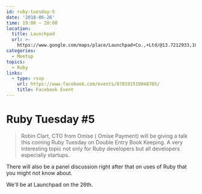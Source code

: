 ```yaml
---
id: ruby-tuesday-5
date: '2018-06-26'
time: 19:00 ~ 20:00
location:
  title: Launchpad
  url: >-
    https://www.google.com/maps/place/Launchpad+Co.,+Ltd/@13.7212933,100.5236788,19z/data=!3m1!4b1!4m5!3m4!1s0x30e298cdd6e8270d:0x7e9aa39655924697!8m2!3d13.721292!4d100.524226?hl=en
categories:
  - Meetup
topics:
  - Ruby
links:
  - type: rsvp
    url: https://www.facebook.com/events/878191519048765/
    title: Facebook Event
---
```


# Ruby Tuesday #5

> Robin Clart, CTO from Omise ( Omise Payment) will be giving a talk this coming Ruby Tuesday on Double Entry Book Keeping. A very interesting topic not only for Ruby developers but all developers especially startups.

There will also be a panel discussion right after that on uses of Ruby that you might not know about.

We'll be at Launchpad on the 26th.
